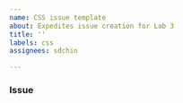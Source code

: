 ```yaml
---
name: CSS issue template
about: Expedites issue creation for Lab 3
title: ''
labels: css
assignees: sdchin

---
```


### Issue

